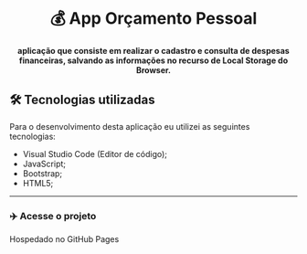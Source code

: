 <h1 align="center">
💰 App Orçamento Pessoal
</h1>


<h4 align="center">
aplicação que consiste em realizar o cadastro e consulta de despesas financeiras, salvando as informações no recurso de Local Storage do Browser.
</h4>

## 🛠 Tecnologias utilizadas
Para o desenvolvimento desta aplicação eu utilizei as seguintes tecnologias:
- Visual Studio Code (Editor de código);
- JavaScript;
- Bootstrap;
- HTML5;
---

### :airplane: Acesse o projeto

Hospedado no GitHub Pages



